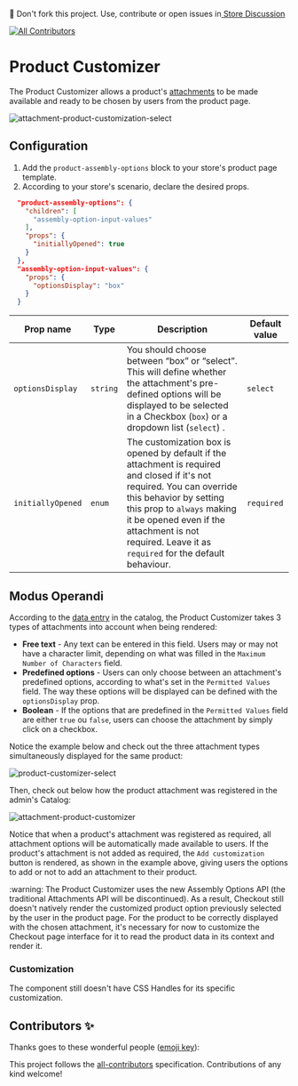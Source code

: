📢 Don't fork this project. Use, contribute or open issues in<a href="https://github.com/vtex-apps/store-discussion"> Store Discussion</a>
<!-- ALL-CONTRIBUTORS-BADGE:START - Do not remove or modify this section -->
[![All Contributors](https://img.shields.io/badge/all_contributors-0-orange.svg?style=flat-square)](#contributors-)
<!-- ALL-CONTRIBUTORS-BADGE:END -->
    
# Product Customizer

The Product Customizer allows a product's [attachments](https://help.vtex.com/tutorial/o-que-e-um-anexo--aGICk0RVbqKg6GYmQcWUm) to be made available and ready to be chosen by users from the product page. 

![attachment-product-customization-select](https://user-images.githubusercontent.com/52087100/65711995-707f6e00-e06c-11e9-8faa-43aecfed3e51.png)

## Configuration 

1. Add the `product-assembly-options` block to your store's product page template.
2. According to your store's scenario, declare the desired props.

```json
  "product-assembly-options": {
    "children": [
      "assembly-option-input-values"
    ],
    "props": {
      "initiallyOpened": true
    }
  },
  "assembly-option-input-values": {
    "props": {
      "optionsDisplay": "box"
    }
  }
```

| Prop name | Type | Description | Default value |
|--------------|--------|--------------| --------|
| `optionsDisplay` | `string` | You should choose between “box” or “select”. This will define whether the attachment's pre-defined options will be displayed to be selected in a Checkbox (`box`) or a dropdown list (`select`) . | `select` |
| `initiallyOpened` | `enum` | The customization box is opened by default if the attachment is required and closed if it's not required. You can override this behavior by setting this prop to `always` making it be opened even if the attachment is not required. Leave it as `required` for the default behaviour. | `required` |

## Modus Operandi

According to the [data entry](https://help.vtex.com/tutorial/adding-an-attachment?locale=en) in the catalog, the Product Customizer takes 3 types of attachments into account when being rendered:

-  **Free text** - Any text can be entered in this field. Users may or may not have a character limit, depending on what was filled in the `Maximum Number of Characters` field.
  - **Predefined options**  - Users can only choose between an attachment's predefined options, according to what's set in the `Permitted Values` field. The way these options will be displayed can be defined with the `optionsDisplay` prop.
 -  **Boolean** -  If the options that are predefined in the `Permitted Values` field are either `true` ou `false`, users can choose the attachment by simply click on a checkbox.
 
Notice the example below and check out the three attachment types simultaneously displayed for the same product:

![product-customizer-select](https://user-images.githubusercontent.com/52087100/65720836-32d81080-e07f-11e9-9782-0f5a2e6934f0.png)

Then, check out below how the product attachment was registered in the admin's Catalog: 

![attachment-product-customizer](https://user-images.githubusercontent.com/52087100/65720878-471c0d80-e07f-11e9-8267-27c35fb4c6b4.png)

Notice that when a product's attachment was registered as required, all attachment options will be automatically made available to users. If the product's attachment is not added as required, the `Add customization` button is rendered, as shown in the example above, giving users the options to add or not to add an attachment to their product.

<div class="alert alert-warning">
:warning: The Product Customizer uses the new Assembly Options API (the traditional Attachments API will be discontinued).  As a result, Checkout still doesn't natively render the customized product option previously selected by the user in the product page. For the product to be correctly displayed with the chosen attachment, it's necessary for now to customize the Checkout page interface for it to read the product data in its context and render it.
</div>

### Customization

The component still doesn't have CSS Handles for its specific customization.

## Contributors ✨

Thanks goes to these wonderful people ([emoji key](https://allcontributors.org/docs/en/emoji-key)):

<!-- ALL-CONTRIBUTORS-LIST:START - Do not remove or modify this section -->
<!-- prettier-ignore-start -->
<!-- markdownlint-disable -->
<!-- markdownlint-enable -->
<!-- prettier-ignore-end -->
<!-- ALL-CONTRIBUTORS-LIST:END -->

This project follows the [all-contributors](https://github.com/all-contributors/all-contributors) specification. Contributions of any kind welcome!
